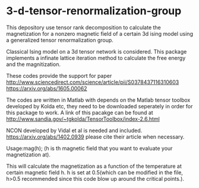 # 3-d-tensor-renormalization-group

This depository use tensor rank decomposition to calculate the magnetization for a nonzero magnetic field of a certain 3d ising model using a generalized tensor renormalization group.

Classical Ising model on a 3d tensor network is considered. This package implements a infinate lattice iteration method to calculate the free energy and the magnitization.

These codes provide the support for paper
http://www.sciencedirect.com/science/article/pii/S0378437116310603 
https://arxiv.org/abs/1605.00062

The codes are written in Matlab with depends on the Matlab tensor toolbox developed by Kolda etc, they need to be downloaded seperately in order for this package to work. A link of this pacakge can be found at http://www.sandia.gov/~tgkolda/TensorToolbox/index-2.6.html

NCON developed by Vidal et al is needed and included. https://arxiv.org/abs/1402.0939 please cite their article when necessary.

Usage:mag(h); (h is th magnetic field that you want to evaluate your magnetization at).

This will calculate the magnetization as a function of the temperature at certain magnetic field h. h is set at 0.5(which can be modified in the file, h>0.5 recommended since this code blow up around the critical points.).
